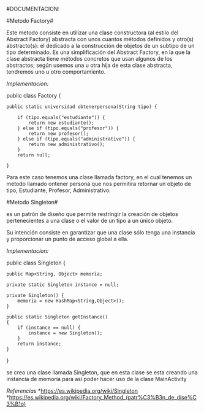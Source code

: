 #DOCUMENTACION:

#Metodo Factory#

Este metodo consiste en utilizar una clase constructora (al estilo del Abstract Factory) abstracta con unos
cuantos métodos definidos y otro(s) abstracto(s): el dedicado a la construcción de objetos de un subtipo de 
un tipo determinado. Es una simplificación del Abstract Factory, en la que la clase abstracta tiene métodos
concretos que usan algunos de los abstractos; según usemos una u otra hija de esta clase abstracta, tendremos
uno u otro comportamiento.

*Implementacion:*

 public class Factory {


    public static universidad obtenerpersona(String tipo) {

        if (tipo.equals("estudiante")) {
            return new estudiante();
        } else if (tipo.equals("profesor")) {
            return new profesor();
        } else if (tipo.equals("administrativo")) {
            return new administrativo();
        }
        return null;

    }


    
Para este caso tenemos una clase llamada factory, en el cual tenemos un metodo llamado ontener persona
que nos permitira retornar un objeto de tipo, Estudiante, Profesor, Administrativo.
    
#Metodo Singleton#
    
es un patrón de diseño que permite restringir la creación de objetos pertenecientes a una clase o el valor de un 
tipo a un único objeto.

Su intención consiste en garantizar que una clase sólo tenga una instancia y proporcionar un punto de acceso global a ella.

*Implementacion:*

public class Singleton {

    public Map<String, Object> memoria;

    private static Singleton instance = null;

    private Singleton() {
        memoria = new HashMap<String,Object>();
    }

    public static Singleton getInstance()
    {
        if (instance == null) {
            instance = new Singleton();
        }
        return instance;
    }


}

se creo una clase llamada Singleton, que en esta clase se esta creando una instancia de memoria para asi poder hacer uso de 
la clase MainActivity

*Referencias*
*https://es.wikipedia.org/wiki/Singleton
*https://es.wikipedia.org/wiki/Factory_Method_(patr%C3%B3n_de_dise%C3%B1o)

